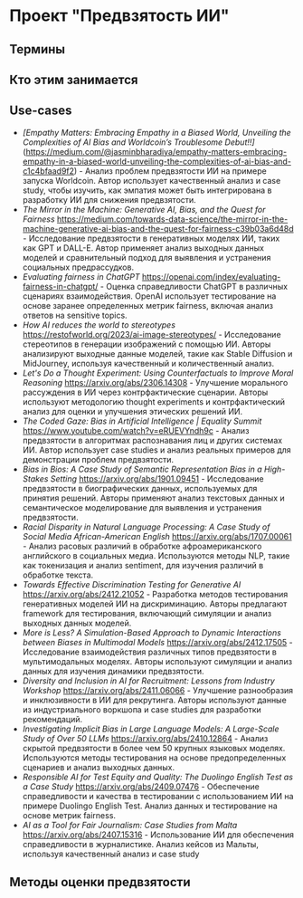 # **Проект "Предвзятость ИИ"**
## Термины
## Кто этим занимается
## Use-cases
- *[Empathy Matters: Embracing Empathy in a Biased World, Unveiling the Complexities of AI Bias and Worldcoin’s Troublesome Debut!!]*
(https://medium.com/@jasminbharadiya/empathy-matters-embracing-empathy-in-a-biased-world-unveiling-the-complexities-of-ai-bias-and-c1c4bfaad9f2) - Анализ проблем предвзятости ИИ на примере запуска Worldcoin. Автор использует качественный анализ и case study, чтобы изучить, как эмпатия может быть интегрирована в разработку ИИ для снижения предвзятости.
- *The Mirror in the Machine: Generative AI, Bias, and the Quest for Fairness*
https://medium.com/towards-data-science/the-mirror-in-the-machine-generative-ai-bias-and-the-quest-for-fairness-c39b03a6d48d - Исследование предвзятости в генеративных моделях ИИ, таких как GPT и DALL-E. Автор применяет анализ выходных данных моделей и сравнительный подход для выявления и устранения социальных предрассудков.
- *Evaluating fairness in ChatGPT*
https://openai.com/index/evaluating-fairness-in-chatgpt/ - Оценка справедливости ChatGPT в различных сценариях взаимодействия. OpenAI использует тестирование на основе заранее определенных метрик fairness, включая анализ ответов на sensitive topics.
- *How AI reduces the world to stereotypes*
https://restofworld.org/2023/ai-image-stereotypes/ - Исследование стереотипов в генерации изображений с помощью ИИ. Авторы анализируют выходные данные моделей, такие как Stable Diffusion и MidJourney, используя качественный и количественный анализ.
- *Let's Do a Thought Experiment: Using Counterfactuals to Improve Moral Reasoning*
https://arxiv.org/abs/2306.14308 - Улучшение морального рассуждения в ИИ через контрфактические сценарии. Авторы используют методологию thought experiments и контрфактический анализ для оценки и улучшения этических решений ИИ.
- *The Coded Gaze: Bias in Artificial Intelligence | Equality Summit*
https://www.youtube.com/watch?v=eRUEVYndh9c - Анализ предвзятости в алгоритмах распознавания лиц и других системах ИИ. Автор использует case studies и анализ реальных примеров для демонстрации проблем предвзятости.
- *Bias in Bios: A Case Study of Semantic Representation Bias in a High-Stakes Setting*
https://arxiv.org/abs/1901.09451 - Исследование предвзятости в биографических данных, используемых для принятия решений. Авторы применяют анализ текстовых данных и семантическое моделирование для выявления и устранения предвзятости.
- *Racial Disparity in Natural Language Processing: A Case Study of Social Media African-American English*
https://arxiv.org/abs/1707.00061 - Анализ расовых различий в обработке афроамериканского английского в социальных медиа. Используются методы NLP, такие как токенизация и анализ sentiment, для изучения различий в обработке текста.
- *Towards Effective Discrimination Testing for Generative AI*
https://arxiv.org/abs/2412.21052 - Разработка методов тестирования генеративных моделей ИИ на дискриминацию. Авторы предлагают framework для тестирования, включающий симуляции и анализ выходных данных моделей.
- *More is Less? A Simulation-Based Approach to Dynamic Interactions between Biases in Multimodal Models*
https://arxiv.org/abs/2412.17505 - Исследование взаимодействия различных типов предвзятости в мультимодальных моделях. Авторы используют симуляции и анализ данных для изучения динамики предвзятости.
- *Diversity and Inclusion in AI for Recruitment: Lessons from Industry Workshop*
https://arxiv.org/abs/2411.06066 - Улучшение разнообразия и инклюзивности в ИИ для рекрутинга. Авторы используют данные из индустриального воркшопа и case studies для разработки рекомендаций.
- *Investigating Implicit Bias in Large Language Models: A Large-Scale Study of Over 50 LLMs*
https://arxiv.org/abs/2410.12864 - Анализ скрытой предвзятости в более чем 50 крупных языковых моделях. Используются методы тестирования на основе предопределенных сценариев и анализ выходных данных.
- *Responsible AI for Test Equity and Quality: The Duolingo English Test as a Case Study*
https://arxiv.org/abs/2409.07476 - Обеспечение справедливости и качества в тестировании с использованием ИИ на примере Duolingo English Test. Анализ данных и тестирование на основе метрик fairness.
- *AI as a Tool for Fair Journalism: Case Studies from Malta*
https://arxiv.org/abs/2407.15316 - Использование ИИ для обеспечения справедливости в журналистике. Анализ кейсов из Мальты, используя качественный анализ и case study
## Методы оценки предвзятости
